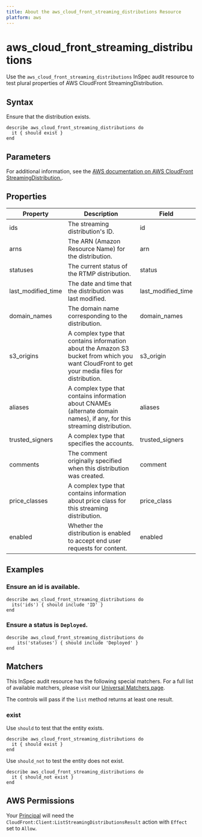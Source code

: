 ```yaml
---
title: About the aws_cloud_front_streaming_distributions Resource
platform: aws
---
```


# aws_cloud_front_streaming_distributions

Use the `aws_cloud_front_streaming_distributions` InSpec audit resource to test plural properties of AWS CloudFront StreamingDistribution.

## Syntax

Ensure that the distribution exists.

    describe aws_cloud_front_streaming_distributions do
      it { should exist }
    end

## Parameters

For additional information, see the [AWS documentation on AWS CloudFront StreamingDistribution.](https://docs.aws.amazon.com/AWSCloudFormation/latest/UserGuide/aws-resource-cloudfront-streamingdistribution.html).

## Properties

| Property | Description | Field | 
| --- | --- | --- |
| ids | The streaming distribution's ID. | id |
| arns | The ARN (Amazon Resource Name) for the distribution. | arn |
| statuses | The current status of the RTMP distribution. | status |
| last_modified_time | The date and time that the distribution was last modified. | last_modified_time |
| domain_names | The domain name corresponding to the distribution. | domain_names |
| s3_origins | A complex type that contains information about the Amazon S3 bucket from which you want CloudFront to get your media files for distribution. | s3_origin |
| aliases | A complex type that contains information about CNAMEs (alternate domain names), if any, for this streaming distribution. | aliases |
| trusted_signers | A complex type that specifies the accounts. | trusted_signers |
| comments | The comment originally specified when this distribution was created. | comment |
| price_classes | A complex type that contains information about price class for this streaming distribution. | price_class |
| enabled | Whether the distribution is enabled to accept end user requests for content. | enabled |

## Examples

### Ensure an id is available.
    describe aws_cloud_front_streaming_distributions do
      its('ids') { should include 'ID' }
    end

### Ensure a status is `Deployed`.
    describe aws_cloud_front_streaming_distributions do
        its('statuses') { should include 'Deployed' }
    end

## Matchers

This InSpec audit resource has the following special matchers. For a full list of available matchers, please visit our [Universal Matchers page](https://www.inspec.io/docs/reference/matchers/).

The controls will pass if the `list` method returns at least one result.

### exist

Use `should` to test that the entity exists.

    describe aws_cloud_front_streaming_distributions do
      it { should exist }
    end

Use `should_not` to test the entity does not exist.

    describe aws_cloud_front_streaming_distributions do
      it { should_not exist }
    end

## AWS Permissions

Your [Principal](https://docs.aws.amazon.com/IAM/latest/UserGuide/intro-structure.html#intro-structure-principal) will need the `CloudFront:Client:ListStreamingDistributionsResult` action with `Effect` set to `Allow`.